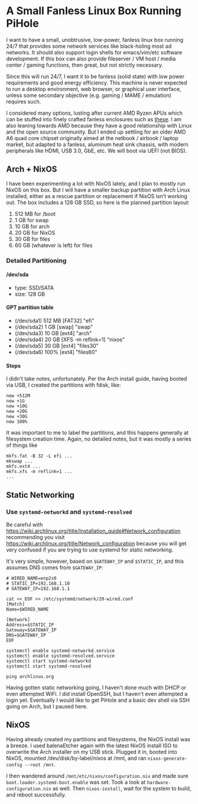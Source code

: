 # A Small Fanless Linux Box Running PiHole

I want to have a small, unobtrusive, low-power, fanless linux box running 24/7
that provides some network services like black-holing most ad networks.  It
should also support login shells for emacs/vim/etc software development. If
this box can also provide fileserver / VM host / media center / gaming
functions, then great, but not strictly necessary.

Since this will run 24/7, I want it to be fanless (solid state) with low
power requirements and good energy efficiency.  This machine is never expected
to run a desktop environment, web browser, or graphical user interface, unless
some secondary objective (e.g. gaming / MAME / emulation) requires such.

I considered many options, lusting after current AMD Ryzen APUs which can be
stuffed into finely crafted fanless enclosures such as
[these](https://www.cirrus7.com/en/produkte/cirrus7-incus/).  I am also leaning
towards AMD because they have a good relationship with Linux and the
open source community.  But I ended up settling for an older AMD A6 quad core
chipset originally aimed at the netbook / airbook / laptop market, but adapted
to a fanless, aluminum heat sink chassis, with modern peripherals like HDMI,
USB 3.0, GbE, etc.  We will boot via UEFI (not BIOS).

## Arch + NixOS

I have been experimenting a lot with NixOS lately, and I plan to mostly run
NixOS on this box.  But I will have a smaller backup partition with Arch Linux
installed, either as a rescue partition or replacement if NixOS isn't working
out.  The box includes a 128 GB SSD, so here is the planned partition layout:

1. 512 MB for /boot
2. 1 GB for swap
3. 10 GB for arch
4. 20 GB for NixOS
5. 30 GB for files
6. 60 GB (whatever is left) for files

### Detailed Partitioning

#### /dev/sda
* type: SSD/SATA
* size: 128 GB

#### GPT partition table
* (/dev/sda1) 512 MB [FAT32]            "efi"
* (/dev/sda2) 1  GB  [swap]             "swap"
* (/dev/sda3) 10 GB  [ext4]             "arch"
* (/dev/sda4) 20 GB  [XFS -m reflink=1] "nixos"
* (/dev/sda5) 30 GB  [ext4]             "files30"
* (/dev/sda6) 100%   [ext4]             "files60"

#### Steps

I didn't take notes, unfortunately.  Per the Arch install guide, having booted
via USB, I created the partitions with fdisk, like:

```
new +512M
new +1G
new +10G
new +20G
new +30G
new 100%
```

It was important to me to label the partitions, and this happens generally
at filesystem creation time.  Again, no detailed notes, but it was mostly a
series of things like

```
mkfs.fat -B 32 -L efi ...
mkswap ...
mkfs.ext4 ...
mkfs.xfs -m reflink=1 ...
...
```

## Static Networking

### Use `systemd-networkd` and `systemd-resolved`

Be careful with
https://wiki.archlinux.org/title/Installation_guide#Network_configuration
recommending you visit
https://wiki.archlinux.org/title/Network_configuration
because you will get very confused if you are trying to use systemd for static
networking.

It's very simple, however, based on `$GATEWAY_IP` and `$STATIC_IP`, and this
assumes DNS comes from `$GATEWAY_IP`:

```
# WIRED_NAME=enp2s0
# STATIC_IP=192.168.1.10
# GATEWAY_IP=192.168.1.1

cat << EOF >> /etc/systemd/network/20-wired.conf
[Match]
Name=$WIRED_NAME

[Network]
Address=$STATIC_IP
Gateway=$GATEWAY_IP
DNS=$GATEWAY_IP
EOF

systemctl enable systemd-networkd.service
systemctl enable systemd-resolved.service
systemctl start systemd-networkd
systemctl start systemd-resolved

ping archlinux.org
```

Having gotten static networking going, I haven't done much with DHCP or even
attempted WiFi.  I did install OpenSSH, but I haven't even attempted a login
yet.  Eventually I would like to get PiHole and a basic dev shell via SSH
going on Arch, but I paused here.

## NixOS

Having already created my partitions and filesystems, the NixOS install was
a breeze.  I used balenaEtcher again with the latest NixOS install ISO to
overwrite the Arch installer on my USB stick.  Plugged it in, booted into
NixOS, mounted /dev/disk/by-label/nixos at /mnt, and ran
`nixos-generate-config --root /mnt`.

I then wandered around `/mnt/etc/nixos/configuration.nix` and made sure
`boot.loader.systemd-boot.enable` was set.  Took a look at
`hardware-configuration.nix` as well. Then `nixos-install`, wait for the
system to build, and reboot successfully.
